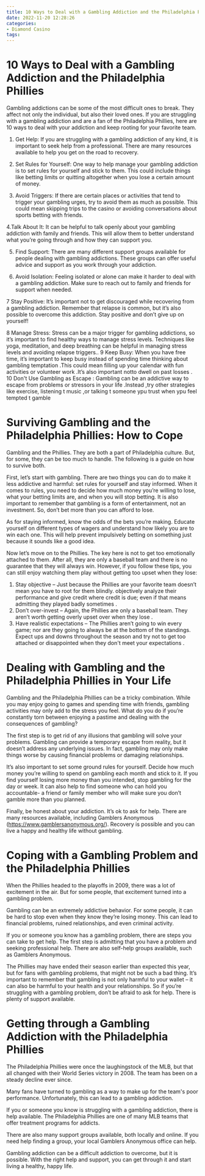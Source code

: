 ```yaml
---
title: 10 Ways to Deal with a Gambling Addiction and the Philadelphia Phillies 
date: 2022-11-20 12:28:26
categories:
- Diamond Casino
tags:
---
```



#  10 Ways to Deal with a Gambling Addiction and the Philadelphia Phillies 

Gambling addictions can be some of the most difficult ones to break. They affect not only the individual, but also their loved ones. If you are struggling with a gambling addiction and are a fan of the Philadelphia Phillies, here are 10 ways to deal with your addiction and keep rooting for your favorite team.

1. Get Help: If you are struggling with a gambling addiction of any kind, it is important to seek help from a professional. There are many resources available to help you get on the road to recovery.

2. Set Rules for Yourself: One way to help manage your gambling addiction is to set rules for yourself and stick to them. This could include things like betting limits or quitting altogether when you lose a certain amount of money.

3. Avoid Triggers: If there are certain places or activities that tend to trigger your gambling urges, try to avoid them as much as possible. This could mean skipping trips to the casino or avoiding conversations about sports betting with friends.

4.Talk About It: It can be helpful to talk openly about your gambling addiction with family and friends. This will allow them to better understand what you’re going through and how they can support you.

5. Find Support: There are many different support groups available for people dealing with gambling addictions. These groups can offer useful advice and support as you work through your addiction.

6. Avoid Isolation: Feeling isolated or alone can make it harder to deal with a gambling addiction. Make sure to reach out to family and friends for support when needed.

7 Stay Positive: It’s important not to get discouraged while recovering from a gambling addiction. Remember that relapse is common, but it’s also possible to overcome this addiction. Stay positive and don’t give up on yourself!

8 Manage Stress: Stress can be a major trigger for gambling addictions, so it’s important to find healthy ways to manage stress levels. Techniques like yoga, meditation, and deep breathing can be helpful in managing stress levels and avoiding relapse triggers..  9 Keep Busy: When you have free time, it’s important to keep busy instead of spending time thinking about gambling temptation .This could mean filling up your calendar with fun activities or volunteer work .It’s also important notto dwell on past losses . 10 Don't Use Gambling as Escape : Gambling can be an addictive way to escape from problems or stressors in your life .Instead ,try other strategies like exercise, listening t music ,or talking t someone ypu trust when ypu feel tempted t gamble

#  Surviving Gambling and the Philadelphia Phillies: How to Cope 

Gambling and the Phillies. They are both a part of Philadelphia culture. But, for some, they can be too much to handle. The following is a guide on how to survive both.

First, let’s start with gambling. There are two things you can do to make it less addictive and harmful: set rules for yourself and stay informed. When it comes to rules, you need to decide how much money you’re willing to lose, what your betting limits are, and when you will stop betting. It is also important to remember that gambling is a form of entertainment, not an investment. So, don’t bet more than you can afford to lose. 

As for staying informed, know the odds of the bets you’re making. Educate yourself on different types of wagers and understand how likely you are to win each one. This will help prevent impulsively betting on something just because it sounds like a good idea.

Now let’s move on to the Phillies. The key here is not to get too emotionally attached to them. After all, they are only a baseball team and there is no guarantee that they will always win. However, if you follow these tips, you can still enjoy watching them play without getting too upset when they lose: 

1) Stay objective – Just because the Phillies are your favorite team doesn’t mean you have to root for them blindly. objectively analyze their performance and give credit where credit is due; even if that means admitting they played badly sometimes .
2) Don’t over-invest – Again, the Phillies are only a baseball team. They aren’t worth getting overly upset over when they lose .
3) Have realistic expectations – The Phillies aren’t going to win every game; nor are they going to always be at the bottom of the standings. Expect ups and downs throughout the season and try not to get too attached or disappointed when they don't meet your expectations .

#  Dealing with Gambling and the Philadelphia Phillies in Your Life 

Gambling and the Philadelphia Phillies can be a tricky combination. While you may enjoy going to games and spending time with friends, gambling activities may only add to the stress you feel. What do you do if you’re constantly torn between enjoying a pastime and dealing with the consequences of gambling?

The first step is to get rid of any illusions that gambling will solve your problems. Gambling can provide a temporary escape from reality, but it doesn’t address any underlying issues. In fact, gambling may only make things worse by causing financial problems or damaging relationships.

It’s also important to set some ground rules for yourself. Decide how much money you’re willing to spend on gambling each month and stick to it. If you find yourself losing more money than you intended, stop gambling for the day or week. It can also help to find someone who can hold you accountable- a friend or family member who will make sure you don’t gamble more than you planned.

Finally, be honest about your addiction. It’s ok to ask for help. There are many resources available, including Gamblers Anonymous (https://www.gamblersanonymous.org/). Recovery is possible and you can live a happy and healthy life without gambling.

#  Coping with a Gambling Problem and the Philadelphia Phillies 

When the Phillies headed to the playoffs in 2009, there was a lot of excitement in the air. But for some people, that excitement turned into a gambling problem. 

Gambling can be an extremely addictive behavior. For some people, it can be hard to stop even when they know they’re losing money. This can lead to financial problems, ruined relationships, and even criminal activity. 

If you or someone you know has a gambling problem, there are steps you can take to get help. The first step is admitting that you have a problem and seeking professional help. There are also self-help groups available, such as Gamblers Anonymous. 

The Phillies may have ended their season earlier than expected this year, but for fans with gambling problems, that might not be such a bad thing. It’s important to remember that gambling is not only harmful to your wallet – it can also be harmful to your health and your relationships. So if you’re struggling with a gambling problem, don’t be afraid to ask for help. There is plenty of support available.

#  Getting through a Gambling Addiction with the Philadelphia Phillies

The Philadelphia Phillies were once the laughingstock of the MLB, but that all changed with their World Series victory in 2008. The team has been on a steady decline ever since.

Many fans have turned to gambling as a way to make up for the team's poor performance. Unfortunately, this can lead to a gambling addiction.

If you or someone you know is struggling with a gambling addiction, there is help available. The Philadelphia Phillies are one of many MLB teams that offer treatment programs for addicts.

There are also many support groups available, both locally and online. If you need help finding a group, your local Gamblers Anonymous office can help.

Gambling addiction can be a difficult addiction to overcome, but it is possible. With the right help and support, you can get through it and start living a healthy, happy life.